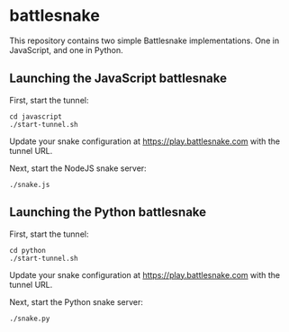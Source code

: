 # battlesnake

This repository contains two simple Battlesnake implementations. One in
JavaScript, and one in Python.

## Launching the JavaScript battlesnake

First, start the tunnel:

```shell
cd javascript
./start-tunnel.sh
```

Update your snake configuration at https://play.battlesnake.com with the tunnel
URL.

Next, start the NodeJS snake server:

```shell
./snake.js
```

## Launching the Python battlesnake

First, start the tunnel:

```shell
cd python
./start-tunnel.sh
```

Update your snake configuration at https://play.battlesnake.com with the tunnel
URL.

Next, start the Python snake server:

```shell
./snake.py
```
